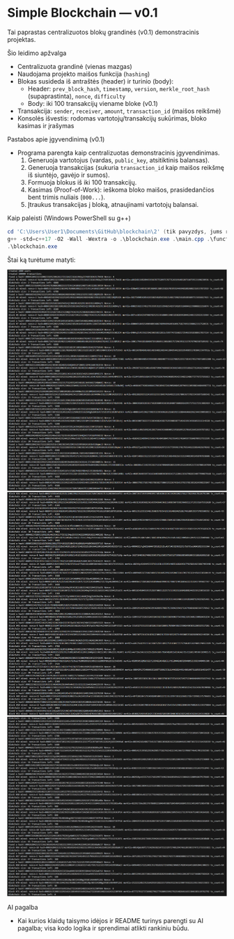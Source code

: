 # Simple Blockchain — v0.1

Tai paprastas centralizuotos blokų grandinės (v0.1) demonstracinis projektas.

Šio leidimo apžvalga
- Centralizuota grandinė (vienas mazgas)
- Naudojama projekto maišos funkcija (`hashing`)
- Blokas susideda iš antraštės (header) ir turinio (body):
  - Header: `prev_block_hash`, `timestamp`, `version`, `merkle_root_hash` (supaprastinta), `nonce`, `difficulty`
  - Body: iki 100 transakcijų viename bloke (v0.1)
- Transakcija: `sender`, `receiver`, `amount`, `transaction_id` (maišos reikšmė)
- Konsolės išvestis: rodomas vartotojų/transakcijų sukūrimas, bloko kasimas ir įrašymas

Pastabos apie įgyvendinimą (v0.1)
- Programa parengta kaip centralizuotas demonstracinis įgyvendinimas. 
  1. Generuoja vartotojus (vardas, `public_key`, atsitiktinis balansas).
  2. Generuoja transakcijas (sukuria `transaction_id` kaip maišos reikšmę iš siuntėjo, gavėjo ir sumos).
  3. Formuoja blokus iš iki 100 transakcijų.
  4. Kasimas (Proof-of-Work): ieškoma bloko maišos, prasidedančios bent trimis nuliais (`000...`).
  5. Įtraukus transakcijas į bloką, atnaujinami vartotojų balansai.

Kaip paleisti (Windows PowerShell su g++)
```powershell
cd 'C:\Users\User1\Documents\GitHub\blockchain\2' (tik pavyzdys, jums reikia nueiti į aplanką, kuriame yra šis kodas)
g++ -std=c++17 -O2 -Wall -Wextra -o .\blockchain.exe .\main.cpp .\functions.cpp
.\blockchain.exe
```
Štai ką turėtume matyti:

![Console output](nuotraukos/blockchain1.png)
![Console output](nuotraukos/blockchain2.png)
![Console output](nuotraukos/blockchain3.png)

AI pagalba
- Kai kurios klaidų taisymo idėjos ir README turinys parengti su AI pagalba; visa kodo logika ir sprendimai atlikti rankiniu būdu.

